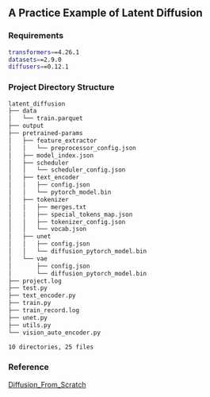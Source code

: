 ## A Practice Example of Latent Diffusion

### Requirements
```bash
transformers==4.26.1
datasets==2.9.0
diffusers==0.12.1
```
### Project Directory Structure
```bash
latent_diffusion
├── data
│   └── train.parquet
├── output
├── pretrained-params
│   ├── feature_extractor
│   │   └── preprocessor_config.json
│   ├── model_index.json
│   ├── scheduler
│   │   └── scheduler_config.json
│   ├── text_encoder
│   │   ├── config.json
│   │   └── pytorch_model.bin
│   ├── tokenizer
│   │   ├── merges.txt
│   │   ├── special_tokens_map.json
│   │   ├── tokenizer_config.json
│   │   └── vocab.json
│   ├── unet
│   │   ├── config.json
│   │   └── diffusion_pytorch_model.bin
│   └── vae
│       ├── config.json
│       └── diffusion_pytorch_model.bin
├── project.log
├── test.py
├── text_encoder.py
├── train.py
├── train_record.log
├── unet.py
├── utils.py
└── vision_auto_encoder.py

10 directories, 25 files
```
### Reference

[Diffusion_From_Scratch](https://github.com/lansinuote/Diffusion_From_Scratch)